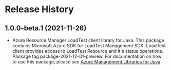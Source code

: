 # Release History

## 1.0.0-beta.1 (2021-11-26)

- Azure Resource Manager LoadTest client library for Java. This package contains Microsoft Azure SDK for LoadTest Management SDK. LoadTest client provides access to LoadTest Resource and it's status operations. Package tag package-2021-12-01-preview. For documentation on how to use this package, please see [Azure Management Libraries for Java](https://aka.ms/azsdk/java/mgmt).
